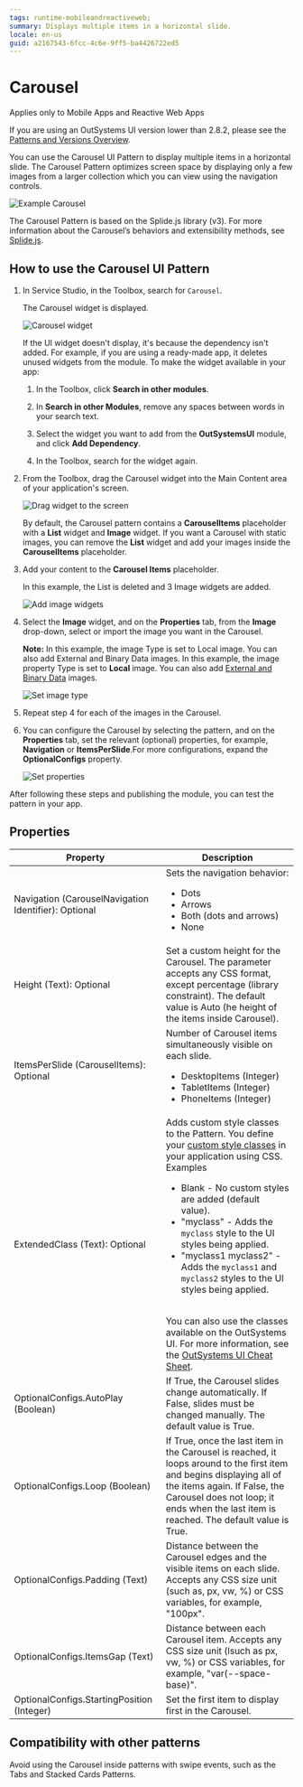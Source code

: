 ```yaml
---
tags: runtime-mobileandreactiveweb;  
summary: Displays multiple items in a horizontal slide.
locale: en-us
guid: a2167543-6fcc-4c6e-9ff5-ba4426722ed5
---
```


# Carousel

<div class="info" markdown="1">

Applies only to Mobile Apps and Reactive Web Apps

</div>

<div class="info" markdown="1">

If you are using an OutSystems UI version lower than 2.8.2, please see the [Patterns and Versions Overview](https://outsystemsui.outsystems.com/OutsystemsUiWebsite/MigrationOverview).

</div>

You can use the Carousel UI Pattern to display multiple items in a horizontal slide.  The Carousel Pattern optimizes screen space by displaying only a few images from a larger collection which you can view using the navigation controls. 

![Example Carousel](images/carousel-example.png)

<div class="info" markdown="1">

The Carousel Pattern is based on the Splide.js library (v3). For more information about the Carousel’s behaviors and extensibility methods, see [Splide.js](https://splidejs.com/).  

</div>

## How to use the Carousel UI Pattern

1. In Service Studio, in the Toolbox, search for `Carousel`.
  
     The Carousel widget is displayed.

    ![Carousel widget](images/carousel-widget-ss.png)

    If the UI widget doesn't display, it's because the dependency isn't added. For example, if you are using a ready-made app, it deletes unused widgets from the module. To make the widget available in your app:

    1. In the Toolbox, click **Search in other modules**.

    1. In **Search in other Modules**, remove any spaces between words in your search text.
    
    1. Select the widget you want to add from the **OutSystemsUI** module, and click **Add Dependency**. 
    
    1. In the Toolbox, search for the widget again.

1. From the Toolbox, drag the Carousel widget into the Main Content area of your application's screen. 

    ![Drag widget to the screen](images/carousel-dragwidget-ss.png)

    By default, the Carousel pattern contains a **CarouselItems** placeholder with a **List** widget and **Image** widget. If you want a Carousel with static images, you can remove the **List** widget and add your images inside the **CarouselItems** placeholder.

1. Add your content to the **Carousel Items** placeholder. 

    In this example, the List is deleted and 3 Image widgets are added.  

    ![Add image widgets](images/carousel-addimages-ss.png) 

1. Select the **Image** widget, and on the **Properties** tab, from the **Image** drop-down, select or import the image you want in the Carousel. 

    **Note:** In this example, the image Type is set to Local image. You can also add External and Binary Data images. In this example, the image property Type is set to **Local** image. You can also add [External and Binary Data](../../../image/display-image.md) images.   

    ![Set image type](images/carousel-imagetype-ss.png)   

1. Repeat step 4 for each of the images in the Carousel. 

1. You can configure the Carousel by selecting the pattern, and on the **Properties** tab, set the relevant (optional) properties, for example, **Navigation** or **ItemsPerSlide**.For more configurations, expand the **OptionalConfigs** property.

    ![Set properties](images/carousel-properties-ss.png)  

After following these steps and publishing the module, you can test the pattern in your app.

## Properties

|**Property**|**Description**|
|---|---|
|Navigation (CarouselNavigation Identifier): Optional | Sets the navigation behavior:<ul><li>Dots</li><li>Arrows</li><li>Both (dots and arrows)</li><li>None</li></ul>|
|Height (Text): Optional|Set a custom height for the Carousel. The parameter accepts any CSS format, except percentage (library constraint). The default value is Auto (he height of the items inside Carousel).|
|ItemsPerSlide (CarouselItems): Optional|Number of Carousel items simultaneously visible on each slide.<ul><li>DesktopItems (Integer)</li><li>TabletItems (Integer)</li><li>PhoneItems (Integer)</li></ul>|
|ExtendedClass (Text): Optional| Adds custom style classes to the Pattern. You define your [custom style classes](../../../../../develop/ui/look-feel/css.md) in your application using CSS. <br/>Examples <ul><li>Blank - No custom styles are added (default value).</li><li>"myclass" - Adds the ``myclass`` style to the UI styles being applied.</li><li>"myclass1 myclass2" - Adds the ``myclass1`` and ``myclass2`` styles to the UI styles being applied.</li></ul><br/>You can also use the classes available on the OutSystems UI. For more information, see the [OutSystems UI Cheat Sheet](https://outsystemsui.outsystems.com/OutSystemsUIWebsite/CheatSheet). |
|OptionalConfigs.AutoPlay (Boolean)|If True, the Carousel slides change automatically. If False, slides must be changed manually. The default value is True.|
|OptionalConfigs.Loop (Boolean)|If True, once the last item in the Carousel is reached, it loops around to the first item and begins displaying all of the items again. If False, the Carousel does not loop; it ends when the last item is reached. The default value is True.|
|OptionalConfigs.Padding (Text)|Distance between the Carousel edges and the visible items on each slide. Accepts any CSS size unit (such as, px, vw, %) or  CSS variables, for example, "100px".|
|OptionalConfigs.ItemsGap (Text) |Distance between each Carousel item. Accepts any CSS size unit (lsuch as px, vw, %) or CSS variables, for example, "var(--space-base)".|
|OptionalConfigs.StartingPosition (Integer)|Set the first item to display first in the Carousel.|
  
## Compatibility with other patterns

Avoid using the Carousel inside patterns with swipe events, such as the Tabs and Stacked Cards Patterns.
